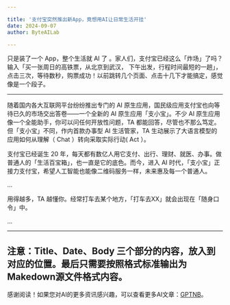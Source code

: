 ```yaml
---

title: '支付宝突然推出新App，竟想用AI让日常生活开挂'
date: 2024-09-07
author: ByteAILab

---
```


只是装了一个 App，整个生活就 AI 了 。家人们，支付宝已经这么「炸场」了吗？输入「买一张周日的高铁票，从北京到武汉， 下午出发，行程时间最短的一趟」， 点击三次，等待数秒，购票成功！以前跳转几个页面、点击十几下才能搞定，感觉像是一个段子。

---


随着国内各大互联网平台纷纷推出专门的 AI 原生应用，国民级应用支付宝也向等待已久的市场交出答卷——一个全新的 AI 原生应用「支小宝」。不少 AI 原生应用像一个全能助手，你可以问任何开放性问题，TA 都能回答，尽管也不那么笃定。但「支小宝」不同，作内首款办事型 AI 生活管家，TA 生动展示了大语言模型的应用如何从理解（ Chat ）转向采取实际行动( Act ）。

支付宝已经诞生 20 年，每天都有数亿人用它支付、出行、理财、就医、办事。做普通人的「生活百宝箱」，也一直是它的底色。而今，进入 AI 时代，「支小宝」正接力支付宝，希望人工智能也能像二维码服务一样，未来惠及每一个普通人。

...

用得越多，TA 越懂你。经常打车去某个地方，「打车去XX」就会出现在「随身口令」中。

...

---

注意：Title、Date、Body 三个部分的内容，放入到对应的位置。最后只需要按照格式标准输出为Makedown源文件格式内容。
---
感谢阅读！如果您对AI的更多资讯感兴趣，可以查看更多AI文章：[GPTNB](https://gptnb.com)。
